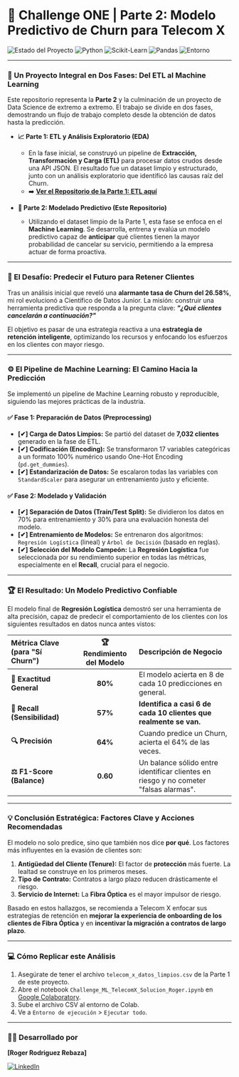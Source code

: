 # 🚀 Challenge ONE | Parte 2: Modelo Predictivo de Churn para Telecom X

![Estado del Proyecto](https://img.shields.io/badge/Estado-Finalizado-success)
![Python](https://img.shields.io/badge/Python-3.x-blue.svg)
![Scikit-Learn](https://img.shields.io/badge/Librería-Scikit--Learn-F7931E?logo=scikitlearn)
![Pandas](https://img.shields.io/badge/Librería-Pandas-150458.svg)
![Entorno](https://img.shields.io/badge/Entorno-Google_Colab-F9AB00?logo=googlecolab)

---

### **🔗 Un Proyecto Integral en Dos Fases: Del ETL al Machine Learning**

Este repositorio representa la **Parte 2** y la culminación de un proyecto de Data Science de extremo a extremo. El trabajo se divide en dos fases, demostrando un flujo de trabajo completo desde la obtención de datos hasta la predicción.

*   **📈 Parte 1: ETL y Análisis Exploratorio (EDA)**
    *   En la fase inicial, se construyó un pipeline de **Extracción, Transformación y Carga (ETL)** para procesar datos crudos desde una API JSON. El resultado fue un dataset limpio y estructurado, junto con un análisis exploratorio que identificó las causas raíz del Churn.
    *   ➡️ **[Ver el Repositorio de la Parte 1: ETL aquí]([https://github.com/roger55rebaza/challenge-etl-churn-telecomx])**

*   **🤖 Parte 2: Modelado Predictivo (Este Repositorio)**
    *   Utilizando el dataset limpio de la Parte 1, esta fase se enfoca en el **Machine Learning**. Se desarrolla, entrena y evalúa un modelo predictivo capaz de **anticipar** qué clientes tienen la mayor probabilidad de cancelar su servicio, permitiendo a la empresa actuar de forma proactiva.

---

### **🎯 El Desafío: Predecir el Futuro para Retener Clientes**

Tras un análisis inicial que reveló una **alarmante tasa de Churn del 26.58%**, mi rol evolucionó a Científico de Datos Junior. La misión: construir una herramienta predictiva que responda a la pregunta clave: ***"¿Qué clientes cancelarán a continuación?"***

El objetivo es pasar de una estrategia reactiva a una **estrategia de retención inteligente**, optimizando los recursos y enfocando los esfuerzos en los clientes con mayor riesgo.

---

### **⚙️ El Pipeline de Machine Learning: El Camino Hacia la Predicción**

Se implementó un pipeline de Machine Learning robusto y reproducible, siguiendo las mejores prácticas de la industria.

#### **✅ Fase 1: Preparación de Datos (Preprocessing)**
*   **[✔] Carga de Datos Limpios:** Se partió del dataset de **7,032 clientes** generado en la fase de ETL.
*   **[✔] Codificación (Encoding):** Se transformaron 17 variables categóricas a un formato 100% numérico usando One-Hot Encoding (`pd.get_dummies`).
*   **[✔] Estandarización de Datos:** Se escalaron todas las variables con `StandardScaler` para asegurar un entrenamiento justo y eficiente.

#### **✅ Fase 2: Modelado y Validación**
*   **[✔] Separación de Datos (Train/Test Split):** Se dividieron los datos en 70% para entrenamiento y 30% para una evaluación honesta del modelo.
*   **[✔] Entrenamiento de Modelos:** Se entrenaron dos algoritmos: `Regresión Logística` (lineal) y `Árbol de Decisión` (basado en reglas).
*   **[✔] Selección del Modelo Campeón:** La **Regresión Logística** fue seleccionada por su rendimiento superior en todas las métricas, especialmente en el **Recall**, crucial para el negocio.

---

### **🏆 El Resultado: Un Modelo Predictivo Confiable**

El modelo final de **Regresión Logística** demostró ser una herramienta de alta precisión, capaz de predecir el comportamiento de los clientes con los siguientes resultados en datos nunca antes vistos:

| Métrica Clave (para "Sí Churn") | 🏆 Rendimiento del Modelo | Descripción de Negocio                                       |
| :------------------------------ | :-----------------------: | :----------------------------------------------------------- |
| **🎯 Exactitud General**        |          **80%**          | El modelo acierta en 8 de cada 10 predicciones en general.   |
| **🎣 Recall (Sensibilidad)**    |          **57%**          | **Identifica a casi 6 de cada 10 clientes que realmente se van.** |
| **🔍 Precisión**                |          **64%**          | Cuando predice un Churn, acierta el 64% de las veces.     |
| **⚖️ F1-Score (Balance)**        |          **0.60**         | Un balance sólido entre identificar clientes en riesgo y no cometer "falsas alarmas". |

---

### **💡 Conclusión Estratégica: Factores Clave y Acciones Recomendadas**

El modelo no solo predice, sino que también nos dice **por qué**. Los factores más influyentes en la evasión de clientes son:
1.  **Antigüedad del Cliente (Tenure):** El factor de **protección** más fuerte. La lealtad se construye en los primeros meses.
2.  **Tipo de Contrato:** Contratos a largo plazo reducen drásticamente el riesgo.
3.  **Servicio de Internet:** La **Fibra Óptica** es el mayor impulsor de riesgo.

Basado en estos hallazgos, se recomienda a Telecom X enfocar sus estrategias de retención en **mejorar la experiencia de onboarding de los clientes de Fibra Óptica** y en **incentivar la migración a contratos de largo plazo**.

---

### **💻 Cómo Replicar este Análisis**

1.  Asegúrate de tener el archivo `telecom_x_datos_limpios.csv` de la Parte 1 de este proyecto.
2.  Abre el notebook `Challenge_ML_TelecomX_Solucion_Roger.ipynb` en [Google Colaboratory](https://colab.research.google.com/).
3.  Sube el archivo CSV al entorno de Colab.
4.  Ve a `Entorno de ejecución` > `Ejecutar todo`.

---

### **👨‍💻 Desarrollado por**

**[Roger Rodriguez Rebaza]**

[![LinkedIn](https://img.shields.io/badge/LinkedIn-0077B5?style=for-the-badge&logo=linkedin&logoColor=white)](https://www.linkedin.com/in/rogerr3/)
